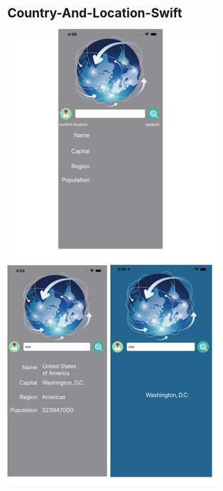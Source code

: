 # Country-And-Location-Swift
![screen](https://github.com/codun2/Country-And-Location-Swift/blob/main/screen/main.png)

